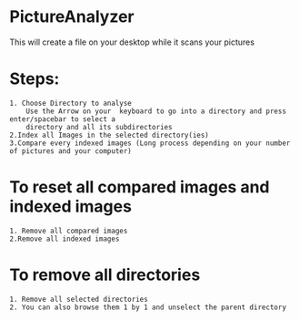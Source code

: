 # PictureAnalyzer

This will create a file on your desktop while it scans your pictures 

# Steps:
    1. Choose Directory to analyse 
        Use the Arrow on your  keyboard to go into a directory and press enter/spacebar to select a 
        directory and all its subdirectories
    2.Index all Images in the selected directory(ies)
    3.Compare every indexed images (Long process depending on your number of pictures and your computer)
  
# To reset all compared images and indexed images 
    1. Remove all compared images
    2.Remove all indexed images
  
# To remove all directories
    1. Remove all selected directories
    2. You can also browse them 1 by 1 and unselect the parent directory 
  
